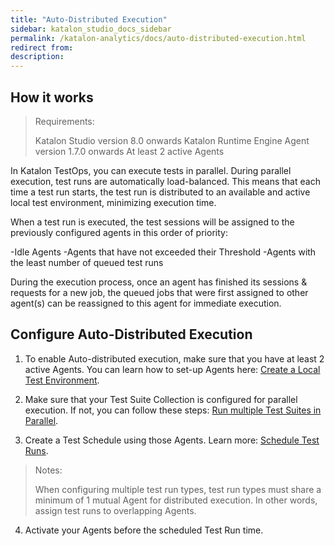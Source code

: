 ```yaml
---
title: "Auto-Distributed Execution" 
sidebar: katalon_studio_docs_sidebar
permalink: /katalon-analytics/docs/auto-distributed-execution.html
redirect from:
description:
---
```

 
 
## How it works

>Requirements:
>
>Katalon Studio version 8.0 onwards
>Katalon Runtime Engine
>Agent version 1.7.0 onwards
>At least 2 active Agents

In Katalon TestOps, you can execute tests in parallel. During parallel execution, test runs are automatically load-balanced. This means that each time a test run starts, the test run is distributed to an available and active local test environment, minimizing execution time.

When a test run is executed, the test sessions will be assigned to the previously configured agents in this order of priority:

-Idle Agents
-Agents that have not exceeded their Threshold
-Agents with the least number of queued test runs

During the execution process, once an agent has finished its sessions & requests for a new job, the queued jobs that were first assigned to other agent(s) can be reassigned to this agent for immediate execution.

## Configure Auto-Distributed Execution

1. To enable Auto-distributed execution, make sure that you have at least 2 active Agents. You can learn how to set-up Agents here: [Create a Local Test Environment](https://docs.katalon.com/katalon-analytics/docs/agents.html).

2. Make sure that your Test Suite Collection is configured for parallel execution. If not, you can follow these steps: [Run multiple Test Suites in Parallel](https://docs.katalon.com/katalon-analytics/docs/kt_run_parallel_agent.html#set-up-agents).

3. Create a Test Schedule using those Agents. Learn more: [Schedule Test Runs](https://docs.katalon.com/katalon-analytics/docs/create-plan.html#schedule-test-runs).

>Notes:
>
>When configuring multiple test run types, test run types must share a minimum of 1 mutual Agent for distributed execution. In other words, assign test runs to overlapping Agents.

4. Activate your Agents before the scheduled Test Run time.
 